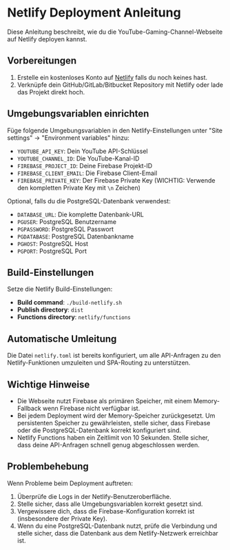 # Netlify Deployment Anleitung

Diese Anleitung beschreibt, wie du die YouTube-Gaming-Channel-Webseite auf Netlify deployen kannst.

## Vorbereitungen

1. Erstelle ein kostenloses Konto auf [Netlify](https://www.netlify.com/) falls du noch keines hast.
2. Verknüpfe dein GitHub/GitLab/Bitbucket Repository mit Netlify oder lade das Projekt direkt hoch.

## Umgebungsvariablen einrichten

Füge folgende Umgebungsvariablen in den Netlify-Einstellungen unter "Site settings" → "Environment variables" hinzu:

- `YOUTUBE_API_KEY`: Dein YouTube API-Schlüssel
- `YOUTUBE_CHANNEL_ID`: Die YouTube-Kanal-ID
- `FIREBASE_PROJECT_ID`: Deine Firebase Projekt-ID
- `FIREBASE_CLIENT_EMAIL`: Die Firebase Client-Email
- `FIREBASE_PRIVATE_KEY`: Der Firebase Private Key (WICHTIG: Verwende den kompletten Private Key mit `\n` Zeichen)

Optional, falls du die PostgreSQL-Datenbank verwendest:
- `DATABASE_URL`: Die komplette Datenbank-URL
- `PGUSER`: PostgreSQL Benutzername
- `PGPASSWORD`: PostgreSQL Passwort
- `PGDATABASE`: PostgreSQL Datenbankname
- `PGHOST`: PostgreSQL Host
- `PGPORT`: PostgreSQL Port

## Build-Einstellungen

Setze die Netlify Build-Einstellungen:

- **Build command**: `./build-netlify.sh`
- **Publish directory**: `dist`
- **Functions directory**: `netlify/functions`

## Automatische Umleitung

Die Datei `netlify.toml` ist bereits konfiguriert, um alle API-Anfragen zu den Netlify-Funktionen umzuleiten und SPA-Routing zu unterstützen.

## Wichtige Hinweise

- Die Webseite nutzt Firebase als primären Speicher, mit einem Memory-Fallback wenn Firebase nicht verfügbar ist.
- Bei jedem Deployment wird der Memory-Speicher zurückgesetzt. Um persistenten Speicher zu gewährleisten, stelle sicher, dass Firebase oder die PostgreSQL-Datenbank korrekt konfiguriert sind.
- Netlify Functions haben ein Zeitlimit von 10 Sekunden. Stelle sicher, dass deine API-Anfragen schnell genug abgeschlossen werden.

## Problembehebung

Wenn Probleme beim Deployment auftreten:

1. Überprüfe die Logs in der Netlify-Benutzeroberfläche.
2. Stelle sicher, dass alle Umgebungsvariablen korrekt gesetzt sind.
3. Vergewissere dich, dass die Firebase-Konfiguration korrekt ist (insbesondere der Private Key).
4. Wenn du eine PostgreSQL-Datenbank nutzt, prüfe die Verbindung und stelle sicher, dass die Datenbank aus dem Netlify-Netzwerk erreichbar ist.